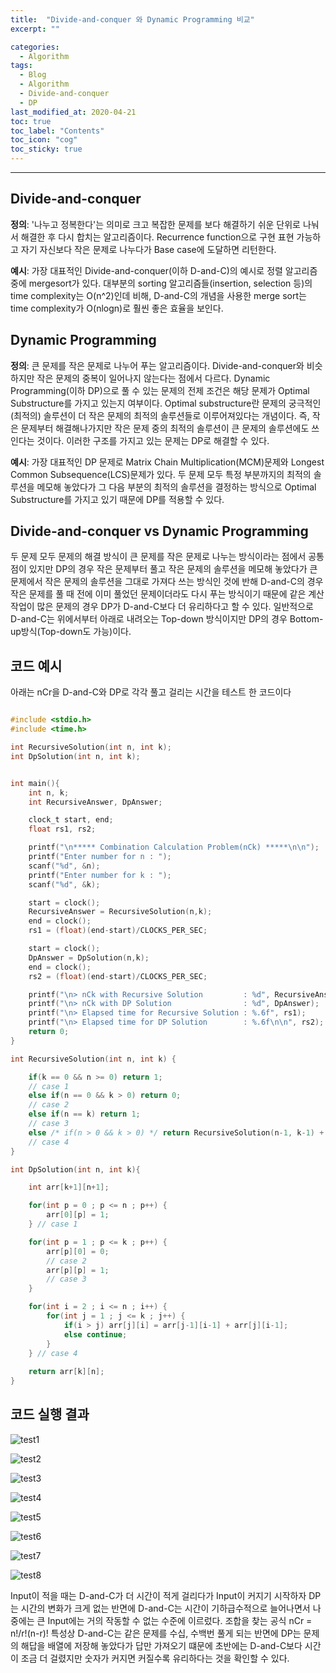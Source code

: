 ```yaml
---
title:  "Divide-and-conquer 와 Dynamic Programming 비교"
excerpt: ""

categories:
  - Algorithm
tags:
  - Blog
  - Algorithm
  - Divide-and-conquer
  - DP
last_modified_at: 2020-04-21 
toc: true
toc_label: "Contents"
toc_icon: "cog"
toc_sticky: true
---
```



---
## Divide-and-conquer

**정의**: '나누고 정복한다'는 의미로 크고 복잡한 문제를 보다 해결하기 쉬운 단위로 나눠서 해결한 후 다시 합치는 알고리즘이다. Recurrence function으로 구현 표현 가능하고 자기 자신보다 작은 문제로 나누다가 Base case에 도달하면 리턴한다. 

**예시**: 가장 대표적인 Divide-and-conquer(이하 D-and-C)의 예시로 정렬 알고리즘 중에 mergesort가 있다. 대부분의 sorting 알고리즘들(insertion, selection 등)의 time complexity는 O(n^2)인데 비해, D-and-C의 개념을 사용한 merge sort는 time complexity가 O(nlogn)로 훨씬 좋은 효율을 보인다.

## Dynamic Programming

**정의**: 큰 문제를 작은 문제로 나누어 푸는 알고리즘이다. Divide-and-conquer와 비슷하지만 작은 문제의 중복이 일어나지 않는다는 점에서 다르다. Dynamic Programming(이하 DP)으로 풀 수 있는 문제의 전제 조건은 해당 문제가 Optimal Substructure를 가지고 있는지 여부이다. Optimal substructure란 문제의 궁극적인(최적의) 솔루션이 더 작은 문제의 최적의 솔루션들로 이루어져있다는 개념이다. 즉, 작은 문제부터 해결해나가지만 작은 문제 중의 최적의 솔루션이 큰 문제의 솔루션에도 쓰인다는 것이다. 이러한 구조를 가지고 있는 문제는 DP로 해결할 수 있다. 

**예시**: 가장 대표적인 DP 문제로 Matrix Chain Multiplication(MCM)문제와 Longest Common Subsequence(LCS)문제가 있다. 두 문제 모두 특정 부분까지의 최적의 솔루션을 메모해 놓았다가 그 다음 부분의 최적의 솔루션을 결정하는 방식으로 Optimal Substructure를 가지고 있기 때문에 DP를 적용할 수 있다. 

## Divide-and-conquer vs Dynamic Programming

두 문제 모두 문제의 해결 방식이 큰 문제를 작은 문제로 나누는 방식이라는 점에서 공통점이 있지만 DP의 경우 작은 문제부터 풀고 작은 문제의 솔루션을 메모해 놓았다가 큰 문제에서 작은 문제의 솔루션을 그대로 가져다 쓰는 방식인 것에 반해 D-and-C의 경우 작은 문제를 풀 때 전에 이미 풀었던 문제이더라도 다시 푸는 방식이기 때문에 같은 계산 작업이 많은 문제의 경우 DP가 D-and-C보다 더 유리하다고 할 수 있다. 일반적으로 D-and-C는 위에서부터 아래로 내려오는 Top-down 방식이지만 DP의 경우 Bottom-up방식(Top-down도 가능)이다. 


## 코드 예시

아래는 nCr을 D-and-C와 DP로 각각 풀고 걸리는 시간을 테스트 한 코드이다
```c

#include <stdio.h>
#include <time.h>

int RecursiveSolution(int n, int k);
int DpSolution(int n, int k);


int main(){
    int n, k;
    int RecursiveAnswer, DpAnswer;

    clock_t start, end;
    float rs1, rs2;

    printf("\n***** Combination Calculation Problem(nCk) *****\n\n");
    printf("Enter number for n : ");
    scanf("%d", &n);
    printf("Enter number for k : ");
    scanf("%d", &k);

    start = clock();
    RecursiveAnswer = RecursiveSolution(n,k);
    end = clock();
    rs1 = (float)(end-start)/CLOCKS_PER_SEC;

    start = clock();
    DpAnswer = DpSolution(n,k);
    end = clock();
    rs2 = (float)(end-start)/CLOCKS_PER_SEC;

    printf("\n> nCk with Recursive Solution         : %d", RecursiveAnswer);
    printf("\n> nCk with DP Solution                : %d", DpAnswer);
    printf("\n> Elapsed time for Recursive Solution : %.6f", rs1);
    printf("\n> Elapsed time for DP Solution        : %.6f\n\n", rs2);
    return 0;
}

int RecursiveSolution(int n, int k) {

    if(k == 0 && n >= 0) return 1; 
    // case 1
    else if(n == 0 && k > 0) return 0;
    // case 2
    else if(n == k) return 1;
    // case 3
    else /* if(n > 0 && k > 0) */ return RecursiveSolution(n-1, k-1) + RecursiveSolution(n-1, k);
    // case 4
}

int DpSolution(int n, int k){

    int arr[k+1][n+1];

    for(int p = 0 ; p <= n ; p++) {
        arr[0][p] = 1;
    } // case 1

    for(int p = 1 ; p <= k ; p++) {
        arr[p][0] = 0;
        // case 2
        arr[p][p] = 1;
        // case 3
    }

    for(int i = 2 ; i <= n ; i++) {
        for(int j = 1 ; j <= k ; j++) {
            if(i > j) arr[j][i] = arr[j-1][i-1] + arr[j][i-1];
            else continue;
        }
    } // case 4
    
    return arr[k][n];
}


```

## 코드 실행 결과

![test1](/assets/images/D_and_C/test1.jpg)

![test2](/assets/images/D_and_C/test2.jpg)

![test3](/assets/images/D_and_C/test3.jpg)

![test4](/assets/images/D_and_C/test4.jpg)

![test5](/assets/images/D_and_C/test5.jpg)

![test6](/assets/images/D_and_C/test6.jpg)

![test7](/assets/images/D_and_C/test7.jpg)

![test8](/assets/images/D_and_C/test8.jpg)

Input이 적을 때는 D-and-C가 더 시간이 적게 걸리다가 Input이 커지기 시작하자 DP는 시간의 변화가 크게 없는 반면에 D-and-C는 시간이 기하급수적으로 늘어나면서 나중에는 큰 Input에는 거의 작동할 수 없는 수준에 이르렀다. 조합을 찾는 공식 nCr = n!/r!(n-r)! 특성상 D-and-C는 같은 문제를 수십, 수백번 풀게 되는 반면에 DP는 문제의 해답을 배열에 저장해 놓았다가 답만 가져오기 떄문에 초반에는 D-and-C보다 시간이 조금 더 걸렸지만 숫자가 커지면 커질수록 유리하다는 것을 확인할 수 있다. 






